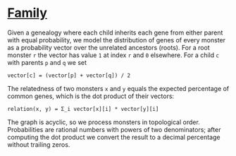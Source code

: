 # [Family](https://www.spoj.com/problems/FAMILY)

Given a genealogy where each child inherits each gene from either parent with equal probability, we model the distribution of genes of every monster as a probability vector over the unrelated ancestors (roots).  For a root monster `r` the vector has value `1` at index `r` and `0` elsewhere.  For a child `c` with parents `p` and `q` we set

```
vector[c] = (vector[p] + vector[q]) / 2
```

The relatedness of two monsters `x` and `y` equals the expected percentage of common genes, which is the dot product of their vectors:

```
relation(x, y) = Σ_i vector[x][i] * vector[y][i]
```

The graph is acyclic, so we process monsters in topological order.  Probabilities are rational numbers with powers of two denominators; after computing the dot product we convert the result to a decimal percentage without trailing zeros.
